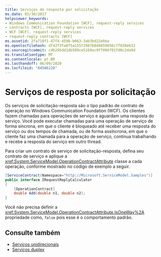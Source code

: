 ```yaml
---
title: Serviços de resposta por solicitação
ms.date: 03/30/2017
helpviewer_keywords:
- Windows Communication Foundation [WCF], request-reply services
- contracts [WCF], request-reply services
- WCF [WCF], request-reply services
- request-reply contracts [WCF]
ms.assetid: 2fa710f1-47f4-4598-b063-3ab3bd22ebba
ms.openlocfilehash: df42f3fa8f5a15572987b0d4859856c7f838e632
ms.sourcegitcommit: cdb295dd1db589ce5169ac9ff096f01fd0c2da9d
ms.translationtype: MT
ms.contentlocale: pt-BR
ms.lasthandoff: 06/09/2020
ms.locfileid: "84586228"
---
```

# <a name="request-reply-services"></a>Serviços de resposta por solicitação
Os serviços de solicitação-resposta são o tipo padrão de contrato de operação no Windows Communication Foundation (WCF). Os clientes fazem chamadas para operações de serviço e aguardam uma resposta do serviço. Você pode executar chamadas para uma operação de serviço de forma síncrona, em que o cliente é bloqueado até receber uma resposta do serviço ou dos tempos de chamada, ou de forma assíncrona, em que o cliente faz uma chamada para a operação de serviço, continua trabalhando e recebe a resposta do serviço em outro thread.  
  
 Para criar um contrato de serviço de solicitação-resposta, defina seu contrato de serviço e aplique a <xref:System.ServiceModel.OperationContractAttribute> classe a cada operação, conforme mostrado no código de exemplo a seguir.  
  
```csharp
[ServiceContract(Namespace="http://Microsoft.ServiceModel.Samples")]  
public interface IRequestReplyCalculator  
{  
    [OperationContract]  
    double Add(double n1, double n2);  
}  
```  
  
 Você não precisa definir a <xref:System.ServiceModel.OperationContractAttribute.IsOneWay%2A> propriedade como, `false` pois esse é o comportamento padrão.  
  
## <a name="see-also"></a>Consulte também

- [Serviços unidirecionais](one-way-services.md)
- [Serviços duplex](duplex-services.md)
